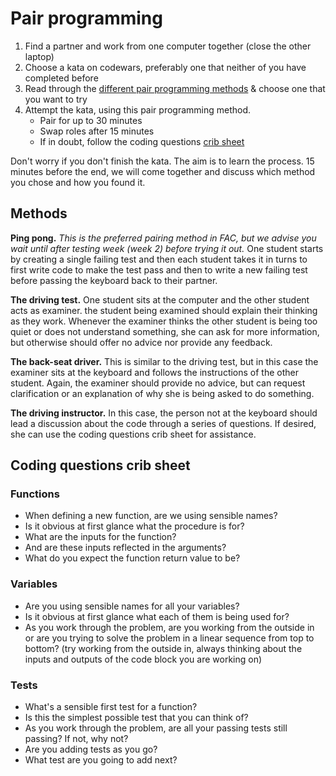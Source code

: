 # Pair programming

1. Find a partner and work from one computer together (close the other laptop)
2. Choose a kata on codewars, preferably one that neither of you have completed before
3. Read through the [different pair programming methods](#methods) & choose one that you want to try
4. Attempt the kata, using this pair programming method.
    + Pair for up to 30 minutes
    + Swap roles after 15 minutes
    + If in doubt, follow the coding questions [crib sheet](#coding-questions-crib-sheet)

Don't worry if you don't finish the kata. The aim is to learn the process. 15 minutes before the end, we will come together and discuss which method you chose and how you found it.

## Methods

**Ping pong.** _This is the preferred pairing method in FAC, but we advise you wait until after testing week (week 2) before trying it out._ One student starts by creating a single failing test and then each student takes it in turns to first write code to make the test pass and then to write a new failing test before passing the keyboard back to their partner.  

**The driving test.** One student sits at the computer and the other student acts as examiner. the student being examined should explain their thinking as they work. Whenever the examiner thinks the other student is being too quiet or does not understand something, she can ask for more information, but otherwise should offer no advice nor provide any feedback.  

**The back-seat driver.** This is similar to the driving test, but in this case the examiner sits at the keyboard and follows the instructions of the other student. Again, the examiner should provide no advice, but can request clarification or an explanation of why she is being asked to do something.  

**The driving instructor.** In this case, the person not at the keyboard should lead a discussion about the code through a series of questions. If desired, she can use the coding questions crib sheet for assistance.

## Coding questions crib sheet  

### Functions
+ When defining a new function, are we using sensible names?
+ Is it obvious at first glance what the procedure is for?  
+ What are the inputs for the function?
+ And are these inputs reflected in the arguments?  
+ What do you expect the function return value to be?

### Variables
+ Are you using sensible names for all your variables?
+ Is it obvious at first glance what each of them is being used for?  
+ As you work through the problem, are you working from the outside in or are you trying to solve the problem in a linear sequence from top to bottom? (try working from the outside in, always thinking about the inputs and outputs of the code block you are working on)

### Tests
+ What's a sensible first test for a function?
+ Is this the simplest possible test that you can think of?  
+ As you work through the problem, are all your passing tests still passing? If not, why not?  
+ Are you adding tests as you go?
+ What test are you going to add next?
